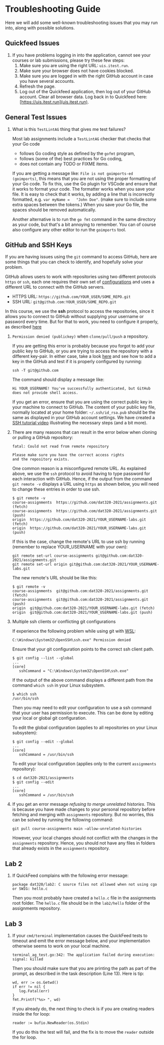 # Troubleshooting Guide

Here we will add some well-known troubleshooting issues that you may run into, along with possible solutions.

## Quickfeed Issues

1. If you have problems logging in into the application, cannot see your courses or lab submissions, please try these few steps:
   1. Make sure you are using the right URL: `uis.itest.run`.
   2. Make sure your browser does not have cookies blocked.
   3. Make sure you are logged in with the right GitHub account in case you have several accounts.
   4. Refresh the page.
   5. Log out of the Quickfeed application, then log out of your GitHub account.
      Clear all browser data.
      Log back in to Quickfeed here: [https://uis.itest.run](uis.itest.run).

## General Test Issues

1. What is this `TestLintAG` thing that gives me test failures?

   Most lab assignments include a `TestLintAG` checker that checks that your Go code
   - follows Go coding style as defined by the `gofmt` program,
   - follows (some of the) best practices for Go coding,
   - does not contain any TODO or FIXME items.

   If you are getting a message like: `File is not goimports-ed (goimports)`, this means that you are not using the proper formatting of your Go code.
   To fix this, use the Go plugin for VSCode and ensure that it works to format your code.
   The formatter works when you save your file.
   It is easy to check that it works, by adding a line that is incorrectly formatted, e.g. `var myName =   "John Doe"`.
   (make sure to include some extra spaces between the tokens.)
   When you save your Go file, the spaces should be removed automatically.

   Another alternative is to run the `go fmt` command in the same directory as your code, but that's a bit annoying to remember.
   You can of course also configure any other editor to run the `goimports` tool.

## GitHub and SSH Keys

If you are having issues using the `git` command to access GitHub, here are some things that you can check to identify, and hopefully solve your problem.

GitHub allows users to work with repositories using two different protocols `https` or `ssh`, each one requires their own set of [configurations](https://docs.github.com/en/github/using-git/which-remote-url-should-i-use) and uses a different URL to connect with the GitHub servers.

- HTTPS URL: `https://github.com/YOUR_USER/SOME_REPO.git`
- SSH URL: `git@github.com:YOUR_USER/SOME_REPO.git`

In this course, we use the __ssh__ protocol to access the repositories, since it allows you to connect to GitHub without supplying your username or password every time.
But for that to work, you need to configure it properly, as described [here](https://docs.github.com/en/github/authenticating-to-github/connecting-to-github-with-ssh)

1. `Permission denied (publickey)` when `clone/pull/push` a repository.

   If you are getting this error is probably because you forgot to add your public key to GitHub, or you are trying to access the repository with a different key-pair.
   In either case, take a look [here](https://docs.github.com/en/github/authenticating-to-github/adding-a-new-ssh-key-to-your-github-account) and see how to add a key in the GitHub and test if it is properly configured by running:

   ```console
   ssh -T git@github.com
   ```

   The command should display a message like:

   ```text
   Hi YOUR_USERNAME! You've successfully authenticated, but GitHub does not provide shell access.
   ```

   If you get an error, ensure that you are using the correct public key in your machine to connect to GitHub.
   The content of your public key file, normally located at your home folder: `~/.ssh/id_rsa.pub` should be the same as displayed in your GitHub account settings.
   We have created a [SSH tutorial video](https://youtu.be/qik3HHZW6C0) illustrating the necessary steps (and a bit more).

2. There are many reasons that can result in the error below when cloning or pulling a GitHub repository:

   ```text
   fatal: Could not read from remote repository

   Please make sure you have the correct access rights
   and the repository exists.
   ```

   One common reason is a misconfigured remote URL.
   As explained above, we use the `ssh` protocol to avoid having to type password for each interaction with GitHub.
   Hence, if the output from the command `git remote -v` displays a URL using `https` as shown below, you will need to change these entries in order to use ssh.

   ```console
   $ git remote -v
   course-assignments  https://github.com/dat320-2021/assignments.git (fetch)
   course-assignments  https://github.com/dat320-2021/assignments.git (push)
   origin  https://github.com/dat320-2021/YOUR_USERNAME-labs.git (fetch)
   origin  https://github.com/dat320-2021/YOUR_USERNAME-labs.git (push)
   ```

   If this is the case, change the remote's URL to use ssh by running (remember to replace YOUR_USERNAME with your own):

   ```console
   git remote set-url course-assignments git@github.com:dat320-2021/assignments.git
   git remote set-url origin git@github.com:dat320-2021/YOUR_USERNAME-labs.git
   ```

   The new remote's URL should be like this:

   ```console
   $ git remote -v
   course-assignments  git@github.com:dat320-2021/assignments.git (fetch)
   course-assignments  git@github.com:dat320-2021/assignments.git (push)
   origin  git@github.com:dat320-2021/YOUR_USERNAME-labs.git (fetch)
   origin  git@github.com:dat320-2021/YOUR_USERNAME-labs.git (push)
   ```

3. Multiple ssh clients or conflicting git configurations

   If experience the following problem while using git with [WSL](https://docs.microsoft.com/en-us/windows/wsl/install-win10):

   ```console
   C:\Windows\System32\OpenSSH\ssh.exe" Permission denied
   ```

   Ensure that your git configuration points to the correct ssh client path.

   ```console
   $ git config --list --global
   ...
   [core]
      sshCommand = "C:\Windows\System32\OpenSSH\ssh.exe"
   ```

   If the output of the above command displays a different path from the command `which ssh` in your Linux subsystem.

   ```console
   $ which ssh
   /usr/bin/ssh
   ```

   Then you may need to edit your configuration to use a ssh command that your user has permission to execute.
   This can be done by editing your local or global git configuration.

   To edit the global configuration (applies to all repositories on your Linux subsystem):

   ```console
   $ git config --edit --global
   ...
   [core]
      sshCommand = /usr/bin/ssh
   ```

   To edit your local configuration (applies only to the current `assignments` repository):

   ```console
   $ cd dat320-2021/assignments
   $ git config --edit
   ...
   [core]
      sshCommand = /usr/bin/ssh
   ```

4. If you get an error message *refusing to merge unrelated histories*.
   This is because you have made changes to your personal repository before fetching and merging with `assignments` repository.
   But no worries, this can be solved by running the following command:

   ```console
   git pull course-assignments main —allow-unrelated-histories
   ```

   However, your local changes should not conflict with the changes in the `assignments` repository.
   Hence, you should not have any files in folders that already exists in the `assignments` repository.

## Lab 2

1. If QuickFeed complains with the following error message:

   ```text
   package dat320/lab2: C source files not allowed when not using cgo or SWIG: hello.c
   ```

   Then you most probably have created a `hello.c` file in the assignments root folder.
   The `hello.c` file should be in the `lab2/hello` folder of the assignments repository.

## Lab 3

1. If your `cmd/terminal` implementation causes the QuickFeed tests to timeout and emit the error message below, and your implementation otherwise seems to work on your local machine.

   ```text
   terminal_ag_test.go:342: The application failed during execution: signal: killed
   ```

   Then you should make sure that you are printing the path as part of the prompt, as described in the task description (Line 13).
   Here is tip:

   ```golang
   wd, err := os.Getwd()
   if err != nil {
      log.Fatal(err)
   }
   fmt.Printf("%s> ", wd)
   ```

   If you already do, the next thing to check is if you are creating readers inside the for loop:

   ```golang
   reader := bufio.NewReader(os.Stdin)
   ```

   If you do this the test will fail, and the fix is to move the `reader` outside the for loop.
